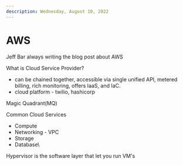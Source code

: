 ```yaml
---
description: Wednesday, August 10, 2022
---
```


# AWS

Jeff Bar always writing the blog post about AWS

What is Cloud Service Provider?

* can be chained together, accessible via single unified API, metered billing, rich monitoring, offers IaaS, and IaC.
* cloud platform - twilio, hashicorp



Magic Quadrant(MQ)

Common Cloud Services

* Compute
* Networking - VPC
* Storage
* Database\




Hypervisor is the software layer that let you run VM's
